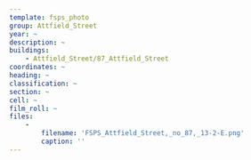 ```yaml
---
template: fsps_photo
group: Attfield_Street
year: ~
description: ~
buildings:
    - Attfield_Street/87_Attfield_Street
coordinates: ~
heading: ~
classification: ~
section: ~
cell: ~
film_roll: ~
files:
    -
        filename: 'FSPS_Attfield_Street,_no_87,_13-2-E.png'
        caption: ''
---
```


